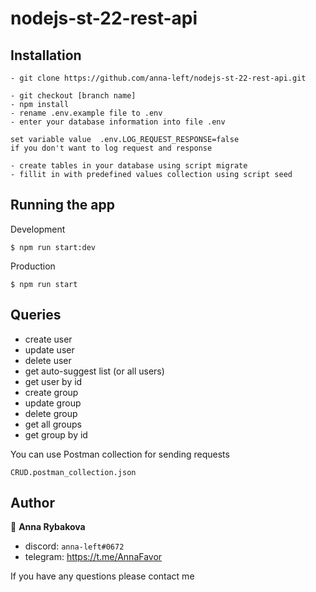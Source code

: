 # nodejs-st-22-rest-api


## Installation
```
- git clone https://github.com/anna-left/nodejs-st-22-rest-api.git

- git checkout [branch name]
- npm install
- rename .env.example file to .env
- enter your database information into file .env

set variable value  .env.LOG_REQUEST_RESPONSE=false
if you don't want to log request and response

- create tables in your database using script migrate
- fillit in with predefined values collection using script seed
```

## Running the app

Development
```
$ npm run start:dev
```

Production
```
$ npm run start
```
## Queries

- create user
- update user
- delete user
- get auto-suggest list (or all users) 
- get user by id
- create group
- update group
- delete group
- get all groups 
- get group by id

You can use Postman collection for sending requests
```
CRUD.postman_collection.json
```

## Author

👤 **Anna Rybakova**

- discord: `anna-left#0672`
- telegram: https://t.me/AnnaFavor

If you have any questions please contact me
